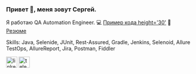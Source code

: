 ### Привет 👋, меня зовут Сергей.
Я работаю QA Automation Engineer. 💻 [Пример кода height='30'](https://github.com/sprokaev/Web-UI_API) 📎 [Резюме](https://drive.google.com/file/d/1-1azcAaBuap-VZtckGnlT0tT7pXh8ub4/view?usp=sharing)

Skills: Java, Selenide, JUnit, Rest-Assured, Gradle, Jenkins, Selenoid, Allure TestOps, AllureReport, Jira, Postman, Fiddler

[<img src='https://cdn.jsdelivr.net/npm/simple-icons@3.0.1/icons/linkedin.svg' alt='linkedin' height='30'>](https://www.linkedin.com/in/sergey-prokaev/)  [<img src='https://cdn.jsdelivr.net/npm/simple-icons@3.0.1/icons/telegram.svg' alt='telegram' height='30'>](https://t.me/sprokaev)  

